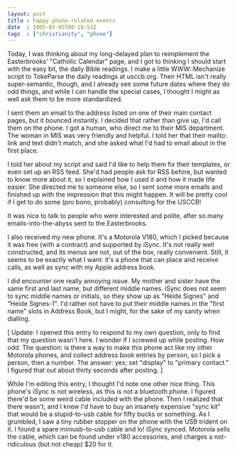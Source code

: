 ```yaml
---
layout: post
title : happy phone-related events
date  : 2005-05-05T00:16:51Z
tags  : ["christianity", "phone"]
---
```

Today, I was thinking about my long-delayed plan to reimplement the Easterbrooks' "Catholic Calendar" page, and I got to thinking I should start with the easy bit, the daily Bible readings.  I make a little WWW::Mechanize script to TokeParse the daily readings at usccb.org.  Their HTML isn't really super-semantic, though, and I already see some future dates where they do odd things, and while I can handle the special cases, I thought I might as well ask them to be more standardized.

I sent them an email to the address listed on one of their main contact pages, but it bounced instantly.  I decided that rather than give up, I'd call them on the phone.  I got a human, who direct me to their MIS department.  The woman in MIS was very friendly and helpful.  I told her that their mailto: link and text didn't match, and she asked what I'd had to email about in the first place.

I told her about my script and said I'd like to help them fix their templates, or even set up an RSS feed.  She'd had people ask for RSS before, but wanted to know more about it, so I explained how I used it and how it made life easier. She directed me to someone else, so I sent some more emails and finished up with the impression that this might happen.  It will be pretty cool if I get to do some (pro bono, probably) consulting for the USCCB!

It was nice to talk to people who were interested and polite, after so many emails-into-the-abyss sent to the Easterbrooks.

I also received my new phone.  It's a Motorola V180, which I picked because it was free (with a contract) and supported by iSync.  It's not really well constructed, and its menus are not, out of the box, really convenient.  Still, it seems to be exactly what I want: it's a phone that can place and receive calls, as well as sync with my Apple address book.

I did encounter one really annoying issue.  My mother and sister have the same first and last name, but different middle names.  iSync does not seem to sync middle names or initials, so they show up as "Heide Signes" and "Heide Signes-1".  I'd rather not have to put their middle names in the "first name" slots in Address Book, but I might, for the sake of my sanity when dialling.

[ Update: I opened this entry to respond to my own question, only to find that my question wasn't here.  I wonder if I screwed up while posting.  How odd.  The question: is there a way to make this phone act like my other Motorola phones, and collect address book entries by person, so I pick a person, then a number.  The answer: yes; set "display" to "primary contact." I figured that out about thirty seconds after posting.  ]

While I'm editing this entry, I thought I'd note one other nice thing.  This phone's iSync is not wireless, as this is not a bluetooth phone.  I figured there'd be some weird cable included with the phone.  Then I realized that there wasn't, and I knew I'd have to buy an insanely expensive "sync kit" that would be a stupid-to-usb cable for fifty bucks or something.  As I grumbled, I saw a tiny rubber stopper on the phone with the USB trident on it.  I found a spare miniusb-to-usb cable and lo!  iSync synced.  Motorola sells the cable, which can be found under v180 accessories, and charges a not-ridiculous (but not cheap) $20 for it.
